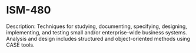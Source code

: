 # ISM-480
Description: Techniques for studying, documenting, specifying, designing, implementing, and testing small and/or enterprise-wide business systems. Analysis and design includes structured and object-oriented methods using CASE tools.
